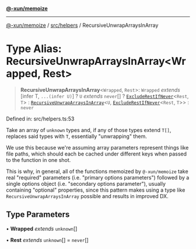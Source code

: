 [**@-xun/memoize**](../../../README.md)

***

[@-xun/memoize](../../../README.md) / [src/helpers](../README.md) / RecursiveUnwrapArraysInArray

# Type Alias: RecursiveUnwrapArraysInArray\<Wrapped, Rest\>

> **RecursiveUnwrapArraysInArray**\<`Wrapped`, `Rest`\>: `Wrapped` *extends* \[infer T, `...(infer U)`\] ? `U` *extends* `never`[] ? [`ExcludeRestIfNever`](ExcludeRestIfNever.md)\<`Rest`, `T`\> : [`RecursiveUnwrapArraysInArray`](RecursiveUnwrapArraysInArray.md)\<`U`, [`ExcludeRestIfNever`](ExcludeRestIfNever.md)\<`Rest`, `T`\>\> : `never`

Defined in: src/helpers.ts:53

Take an array of `unknown` types and, if any of those types extend `T[]`,
replaces said types with `T`, essentially "unwrapping" them.

We use this because we're assuming array parameters represent things like
file paths, which should each be cached under different keys when passed to
the function in one shot.

This is why, in general, all of the functions memoized by `@-xun/memoize`
take real "required" parameters (i.e. "primary options parameters") followed
by a single options object (i.e. "secondary options parameter"), usually
containing "optional" properties, since this pattern makes using a type like
`RecursiveUnwrapArraysInArray` possible and results in improved DX.

## Type Parameters

• **Wrapped** *extends* `unknown`[]

• **Rest** *extends* `unknown`[] = `never`[]
